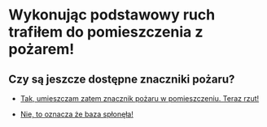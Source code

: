 # Wykonując podstawowy ruch trafiłem do pomieszczenia z pożarem!

## Czy są jeszcze dostępne znaczniki pożaru?

- [Tak, umieszczam zatem znacznik pożaru w pomieszczeniu. Teraz rzut!](../../podstawowy-ruch-szmer/podstawowy-ruch-szmer.md)

- [Nie, to oznacza że baza spłonęła!](../../../../../koniec-gry/baza-splonela/baza-splonela.md)